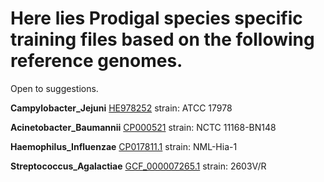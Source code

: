 # Here lies Prodigal species specific training files based on the following reference genomes. 
Open to suggestions.

**Campylobacter_Jejuni**
[HE978252](https://www.ncbi.nlm.nih.gov/nuccore/HE978252)
strain: ATCC 17978

**Acinetobacter_Baumannii**
[CP000521](https://www.ncbi.nlm.nih.gov/nuccore/CP000521)
strain: NCTC 11168-BN148 

**Haemophilus_Influenzae**
[CP017811.1](https://www.ncbi.nlm.nih.gov/nuccore/CP017811.1)
strain: NML-Hia-1

**Streptococcus_Agalactiae**
[GCF_000007265.1](https://www.ncbi.nlm.nih.gov/assembly/GCF_000007265.1/)
strain: 2603V/R
